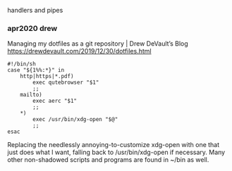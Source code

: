 handlers and pipes

### apr2020 drew



Managing my dotfiles as a git repository | Drew DeVault’s Blog
https://drewdevault.com/2019/12/30/dotfiles.html

```
#!/bin/sh
case "${1%%:*}" in
	http|https|*.pdf)
		exec qutebrowser "$1"
		;;
	mailto)
		exec aerc "$1"
		;;
	*)
		exec /usr/bin/xdg-open "$@"
		;;
esac
```

Replacing the needlessly annoying-to-customize xdg-open with one that just does what I want, falling back to /usr/bin/xdg-open if necessary. Many other non-shadowed scripts and programs are found in ~/bin as well.




